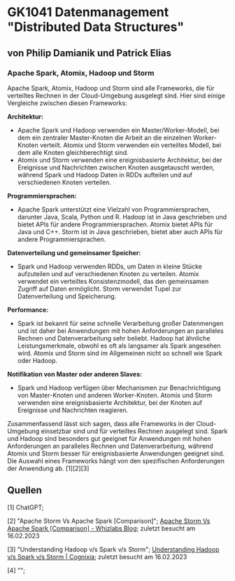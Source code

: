 # GK1041 Datenmanagement "Distributed Data Structures"

## von Philip Damianik und Patrick Elias

### Apache Spark, Atomix, Hadoop und Storm

Apache Spark, Atomix, Hadoop und Storm sind alle Frameworks, die für verteiltes Rechnen in der Cloud-Umgebung ausgelegt sind. Hier sind einige Vergleiche zwischen diesen Frameworks:

**Architektur:**

- Apache Spark und Hadoop verwenden ein Master/Worker-Modell, bei dem ein zentraler Master-Knoten die Arbeit an die einzelnen Worker-Knoten verteilt. Atomix und Storm verwenden ein verteiltes Modell, bei dem alle Knoten gleichberechtigt sind.
- Atomix und Storm verwenden eine ereignisbasierte Architektur, bei der Ereignisse und Nachrichten zwischen Knoten ausgetauscht werden, während Spark und Hadoop Daten in RDDs aufteilen und auf verschiedenen Knoten verteilen.

**Programmiersprachen:**

- Apache Spark unterstützt eine Vielzahl von Programmiersprachen, darunter Java, Scala, Python und R. Hadoop ist in Java geschrieben und bietet APIs für andere Programmiersprachen. Atomix bietet APIs für Java und C++. Storm ist in Java geschrieben, bietet aber auch APIs für andere Programmiersprachen.

**Datenverteilung und gemeinsamer Speicher:**

- Spark und Hadoop verwenden RDDs, um Daten in kleine Stücke aufzuteilen und auf verschiedenen Knoten zu verteilen. Atomix verwendet ein verteiltes Konsistenzmodell, das den gemeinsamen Zugriff auf Daten ermöglicht. Storm verwendet Tupel zur Datenverteilung und Speicherung.

**Performance:**

- Spark ist bekannt für seine schnelle Verarbeitung großer Datenmengen und ist daher bei Anwendungen mit hohen Anforderungen an paralleles Rechnen und Datenverarbeitung sehr beliebt. Hadoop hat ähnliche Leistungsmerkmale, obwohl es oft als langsamer als Spark angesehen wird. Atomix und Storm sind im Allgemeinen nicht so schnell wie Spark oder Hadoop.

**Notifikation von Master oder anderen Slaves:**

- Spark und Hadoop verfügen über Mechanismen zur Benachrichtigung von Master-Knoten und anderen Worker-Knoten. Atomix und Storm verwenden eine ereignisbasierte Architektur, bei der Knoten auf Ereignisse und Nachrichten reagieren.

Zusammenfassend lässt sich sagen, dass alle Frameworks in der Cloud-Umgebung einsetzbar sind und für verteiltes Rechnen ausgelegt sind. Spark und Hadoop sind besonders gut geeignet für Anwendungen mit hohen Anforderungen an paralleles Rechnen und Datenverarbeitung, während Atomix und Storm besser für ereignisbasierte Anwendungen geeignet sind. Die Auswahl eines Frameworks hängt von den spezifischen Anforderungen der Anwendung ab. [1][2][3]



## Quellen

[1] ChatGPT; 

[2] "Apache Storm Vs Apache Spark [Comparison]"; [Apache Storm Vs Apache Spark [Comparison] - Whizlabs Blog](https://www.whizlabs.com/blog/apache-storm-vs-apache-spark/); zuletzt besucht am 16.02.2023

[3] "Understanding Hadoop v/s Spark v/s Storm"; [Understanding Hadoop v/s Spark v/s Storm | Cognixia](https://www.cognixia.com/blog/understanding-hadoop-vs-spark-vs-storm/); zuletzt besucht am 16.02.2023

[4] "";


